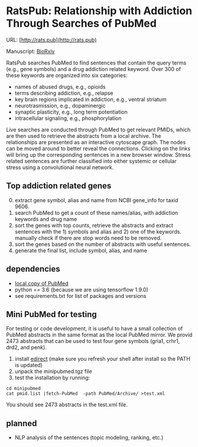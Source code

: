 # RatsPub: Relationship with Addiction Through Searches of PubMed

URL: [http://rats.pub](http://rats.pub)

Manuscript: [BioRxiv](https://www.biorxiv.org/content/10.1101/2020.09.17.297358v2)

RatsPub searches PubMed to find sentences that contain the query terms (e.g., gene symbols) and a drug addiction related keyword. Over 300 of these keywords are organized into six categories:
* names of abused drugs, e.g., opioids
* terms describing addiction, e.g., relapse
* key brain regions implicated in addiction, e.g., ventral striatum
* neurotrasmission, e.g., dopaminergic
* synaptic plasticity, e.g., long term potentiation
* intracellular signaling, e.g., phosphorylation

Live searches are conducted through PubMed to get relevant PMIDs, which are then used to retrieve the abstracts from a local archive. The relationships are presented as an interactive cytoscape graph. The nodes can be moved around to better reveal the connections. Clicking on the links will bring up the corresponding sentences in a new browser window. Stress related sentences are further classified into either systemic or cellular stress using a convolutional neural network.

## Top addiction related genes

0. extract gene symbol, alias and name from NCBI gene_info for taxid 9606.
1. search PubMed to get a count of these names/alias, with addiction keywords and drug name 
2. sort the genes with top counts, retrieve the abstracts and extract sentences with the 1) symbols and alias and 2) one of the keywords. manually check if there are stop words need to be removed. 
3. sort the genes based on the number of abstracts with useful sentences.
4. generate the final list, include symbol, alias, and name

## dependencies

* [local copy of PubMed](https://dataguide.nlm.nih.gov/edirect/archive.html)
* python == 3.6 (because we are using tensorflow 1.9.0)
* see requirements.txt for list of packages and versions 

## Mini PubMed for testing

For testing or code development, it is useful to have a small collection of PubMed abstracts in the same format as the local PubMed mirror. We provid 2473 abstracts that can be used to test four gene symbols (gria1, crhr1, drd2, and penk).

1. install [edirect](https://dataguide.nlm.nih.gov/edirect/install.html) (make sure you refresh your shell after install so the PATH is updated) 
2. unpack the minipubmed.tgz file
3. test the installation by running: 
```
cd minipubmed
cat pmid.list |fetch-PubMed  -path PubMed/Archive/ >test.xml
```
You should see 2473 abstracts in the test.xml file.

## planned
* NLP analysis of the sentences (topic modeling, ranking, etc.)
